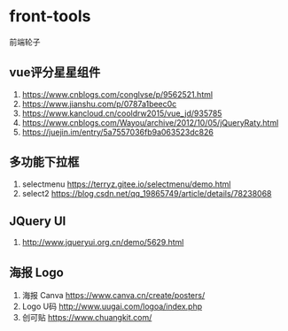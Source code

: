 # front-tools
前端轮子

## vue评分星星组件
1. https://www.cnblogs.com/conglvse/p/9562521.html
2. https://www.jianshu.com/p/0787a1beec0c
3. https://www.kancloud.cn/cooldrw2015/vue_jd/935785
4. https://www.cnblogs.com/Wayou/archive/2012/10/05/jQueryRaty.html
5. https://juejin.im/entry/5a7557036fb9a063523dc826

## 多功能下拉框
1. selectmenu https://terryz.gitee.io/selectmenu/demo.html
2. select2 https://blog.csdn.net/qq_19865749/article/details/78238068


## JQuery UI
1. http://www.jqueryui.org.cn/demo/5629.html

## 海报 Logo
1. 海报 Canva https://www.canva.cn/create/posters/
2. Logo U码 http://www.uugai.com/logoa/index.php
3. 创可贴 https://www.chuangkit.com/
